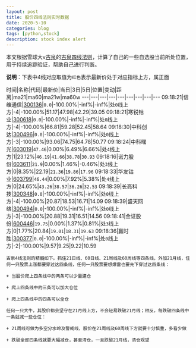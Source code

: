 ```yaml
---
layout: post
title: 股价四线法则实时数据
date: 2020-5-10
categories: blog
tags: [python,stock]
description: stock index alert
---
```



本文根据雪球大v[古泉](https://xueqiu.com/u/7148646888)的[古泉四线法则](https://xueqiu.com/7148646888/130498192)，计算了自己的一些自选股当前所处位置，用于持续追踪验证，帮助自己进行判断。

**说明**：下表中4线对应取值为`红色`表示最新价处于对应指标上方，属正面

时间|名称|代码|最新价|当日|3日|5日|位置|变动|距离|ma21|ma60|ma21w|ma60w
---|---|---|---|---|---|---|---|---
09:18:21|信维通信|[300136](https://xueqiu.com/S/SZ300136)|`0.0`|-100.00%|-inf%|-inf%|处`0`线上方|-4|-100.00%|51.17|47.98|42.29|39.05
09:18:21|寒锐钴业|[300618](https://xueqiu.com/S/SZ300618)|`0.0`|-100.00%|-inf%|-inf%|处`0`线上方|-4|-100.00%|66.81|59.28|52.45|58.64
09:18:30|中科创达|[300496](https://xueqiu.com/S/SZ300496)|`0.0`|-100.00%|-inf%|-inf%|处`0`线上方|-3|-100.00%|93.06|74.75|64.78|50.77
09:18:24|中科曙光|[603019](https://xueqiu.com/S/SH603019)|`47.46`|0.00%|6.49%|6.66%|处`4`线上方|1|23.12%|`46.19`|`41.66`|`38.78`|`30.93`
09:18:16|诺力股份|[603611](https://xueqiu.com/S/SH603611)|`21.9`|0.00%|1.46%|-0.46%|处`3`线上方|0|8.35%|22.19|`21.36`|`19.86`|`17.96`
09:18:33|华友钴业|[603799](https://xueqiu.com/S/SH603799)|`46.44`|0.00%|7.92%|5.38%|处`4`线上方|0|24.65%|`43.26`|`38.57`|`36.26`|`32.53`
09:18:39|长亮科技|[300348](https://xueqiu.com/S/SZ300348)|`0.0`|-100.00%|-inf%|-inf%|处`0`线上方|-4|-100.00%|20.87|18.53|16.71|14.09
09:18:39|盛天网络|[300494](https://xueqiu.com/S/SZ300494)|`0.0`|-100.00%|-inf%|-inf%|处`0`线上方|-3|-100.00%|20.88|19.31|16.51|14.56
09:18:41|金证股份|[600446](https://xueqiu.com/S/SH600446)|`19.75`|0.00%|1.37%|0.81%|处`3`线上方|0|1.77%|20.84|`19.01`|`18.31`|`19.63`
09:18:36|赢时胜|[300377](https://xueqiu.com/S/SZ300377)|`0.0`|-100.00%|-inf%|-inf%|处`0`线上方|-2|-100.00%|9.57|9.25|9.22|10.59

```
古泉4线法则的精髓如下。抓住21日线、60日线、21周线及60周线等四条线，外加21月线，任何一只股票上涨都要穿过这四条线，任何一只股票要想爆雷也要先下穿过这四条线：

+ 当股价爬上四条线中的两条可以少量建仓

+ 爬上四条线中的三条可以加大仓位

+ 爬上四条线中的四条可以全仓

任何一只大牛，其股价都会坚守在21月线上方，不会轻易跌破21月线；相反，每跌破四条线中一条就减一些仓位：

+ 21周线可做为多空分水岭及警戒线，股价在21周线及60周线下方就要十分慎重，多看少做

+ 跌破全部四条线就要大幅减仓，甚至清仓，一旦跌破21月线，清仓观望
```